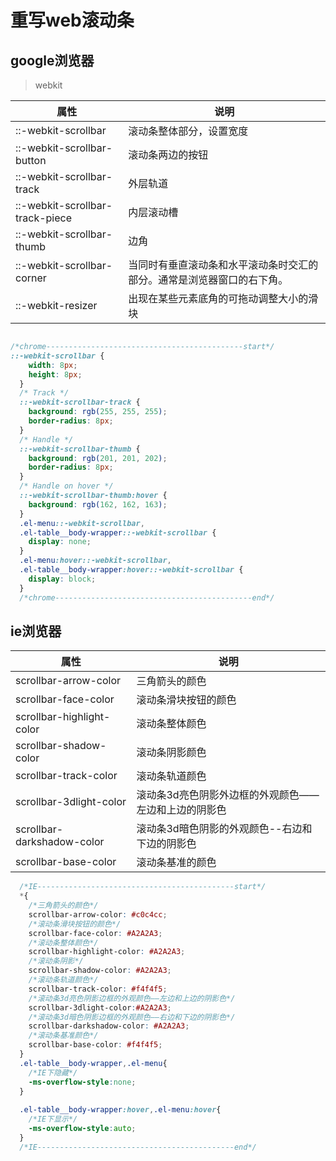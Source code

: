 # 重写web滚动条

## google浏览器
> webkit

| 属性 | 说明 |
| ----- | ----- |
| ::-webkit-scrollbar | 滚动条整体部分，设置宽度 |
| ::-webkit-scrollbar-button | 滚动条两边的按钮 |
| ::-webkit-scrollbar-track | 外层轨道 |
| ::-webkit-scrollbar-track-piece | 内层滚动槽 |
| ::-webkit-scrollbar-thumb | 边角 |
| ::-webkit-scrollbar-corner | 当同时有垂直滚动条和水平滚动条时交汇的部分。通常是浏览器窗口的右下角。 |
| ::-webkit-resizer | 出现在某些元素底角的可拖动调整大小的滑块 |
```css

/*chrome--------------------------------------------start*/
::-webkit-scrollbar {
    width: 8px;
    height: 8px;
  }
  /* Track */
  ::-webkit-scrollbar-track {
    background: rgb(255, 255, 255);
    border-radius: 8px;
  }
  /* Handle */
  ::-webkit-scrollbar-thumb {
    background: rgb(201, 201, 202);
    border-radius: 8px;
  }
  /* Handle on hover */
  ::-webkit-scrollbar-thumb:hover {
    background: rgb(162, 162, 163);
  } 
  .el-menu::-webkit-scrollbar,
  .el-table__body-wrapper::-webkit-scrollbar {
    display: none;
  }
  .el-menu:hover::-webkit-scrollbar,
  .el-table__body-wrapper:hover::-webkit-scrollbar {
    display: block;
  }
  /*chrome--------------------------------------------end*/
```

## ie浏览器

| 属性 | 说明 |
| ---- | ---- |
| scrollbar-arrow-color | 三角箭头的颜色 |
| scrollbar-face-color | 滚动条滑块按钮的颜色 |
| scrollbar-highlight-color | 滚动条整体颜色 |
| scrollbar-shadow-color | 滚动条阴影颜色 |
| scrollbar-track-color | 滚动条轨道颜色 |
| scrollbar-3dlight-color | 滚动条3d亮色阴影外边框的外观颜色——左边和上边的阴影色  |
| scrollbar-darkshadow-color | 滚动条3d暗色阴影的外观颜色--右边和下边的阴影色 |
| scrollbar-base-color | 滚动条基准的颜色 |

```css
  /*IE--------------------------------------------start*/
  *{
    /*三角箭头的颜色*/
    scrollbar-arrow-color: #c0c4cc;
    /*滚动条滑块按钮的颜色*/
    scrollbar-face-color: #A2A2A3;
    /*滚动条整体颜色*/
    scrollbar-highlight-color: #A2A2A3;
    /*滚动条阴影*/
    scrollbar-shadow-color: #A2A2A3;
    /*滚动条轨道颜色*/
    scrollbar-track-color: #f4f4f5;
    /*滚动条3d亮色阴影边框的外观颜色——左边和上边的阴影色*/
    scrollbar-3dlight-color:#A2A2A3;
    /*滚动条3d暗色阴影边框的外观颜色——右边和下边的阴影色*/
    scrollbar-darkshadow-color: #A2A2A3;
    /*滚动条基准颜色*/
    scrollbar-base-color: #f4f4f5; 
  }
  .el-table__body-wrapper,.el-menu{
    /*IE下隐藏*/
    -ms-overflow-style:none; 
  }
  
  .el-table__body-wrapper:hover,.el-menu:hover{ 
    /*IE下显示*/
    -ms-overflow-style:auto; 
  } 
  /*IE--------------------------------------------end*/
```